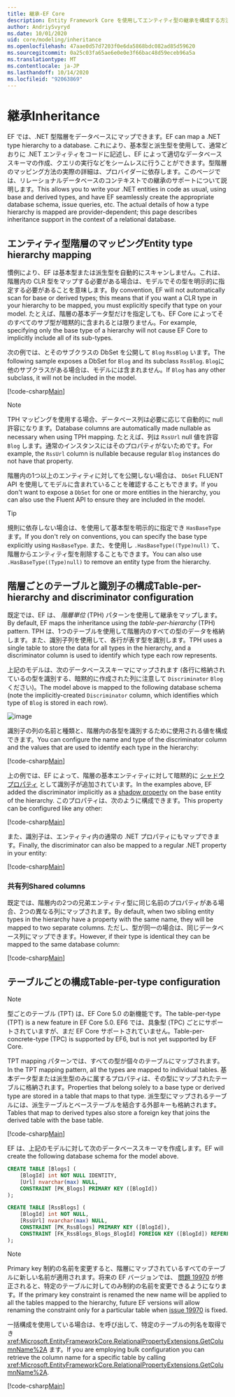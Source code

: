```yaml
---
title: 継承-EF Core
description: Entity Framework Core を使用してエンティティ型の継承を構成する方法
author: AndriySvyryd
ms.date: 10/01/2020
uid: core/modeling/inheritance
ms.openlocfilehash: 47aae0d57d7203f0e6da5868bdc082ad85d59620
ms.sourcegitcommit: 0a25c03fa65ae6e0e0e3f66bac48d59eceb96a5a
ms.translationtype: MT
ms.contentlocale: ja-JP
ms.lasthandoff: 10/14/2020
ms.locfileid: "92063869"
---
```

# <a name="inheritance"></a><span data-ttu-id="60acc-103">継承</span><span class="sxs-lookup"><span data-stu-id="60acc-103">Inheritance</span></span>

<span data-ttu-id="60acc-104">EF では、.NET 型階層をデータベースにマップできます。</span><span class="sxs-lookup"><span data-stu-id="60acc-104">EF can map a .NET type hierarchy to a database.</span></span> <span data-ttu-id="60acc-105">これにより、基本型と派生型を使用して、通常どおりに .NET エンティティをコードに記述し、EF によって適切なデータベーススキーマの作成、クエリの実行などをシームレスに行うことができます。型階層のマッピング方法の実際の詳細は、プロバイダーに依存します。このページでは、リレーショナルデータベースのコンテキストでの継承のサポートについて説明します。</span><span class="sxs-lookup"><span data-stu-id="60acc-105">This allows you to write your .NET entities in code as usual, using base and derived types, and have EF seamlessly create the appropriate database schema, issue queries, etc. The actual details of how a type hierarchy is mapped are provider-dependent; this page describes inheritance support in the context of a relational database.</span></span>

## <a name="entity-type-hierarchy-mapping"></a><span data-ttu-id="60acc-106">エンティティ型階層のマッピング</span><span class="sxs-lookup"><span data-stu-id="60acc-106">Entity type hierarchy mapping</span></span>

<span data-ttu-id="60acc-107">慣例により、EF は基本型または派生型を自動的にスキャンしません。これは、階層内の CLR 型をマップする必要がある場合は、モデルでその型を明示的に指定する必要があることを意味します。</span><span class="sxs-lookup"><span data-stu-id="60acc-107">By convention, EF will not automatically scan for base or derived types; this means that if you want a CLR type in your hierarchy to be mapped, you must explicitly specify that type on your model.</span></span> <span data-ttu-id="60acc-108">たとえば、階層の基本データ型だけを指定しても、EF Core によってそのすべてのサブ型が暗黙的に含まれるとは限りません。</span><span class="sxs-lookup"><span data-stu-id="60acc-108">For example, specifying only the base type of a hierarchy will not cause EF Core to implicitly include all of its sub-types.</span></span>

<span data-ttu-id="60acc-109">次の例では、とそのサブクラスの DbSet を公開して `Blog` `RssBlog` います。</span><span class="sxs-lookup"><span data-stu-id="60acc-109">The following sample exposes a DbSet for `Blog` and its subclass `RssBlog`.</span></span> <span data-ttu-id="60acc-110">`Blog`に他のサブクラスがある場合は、モデルには含まれません。</span><span class="sxs-lookup"><span data-stu-id="60acc-110">If `Blog` has any other subclass, it will not be included in the model.</span></span>

[!code-csharp[Main](../../../samples/core/Modeling/Conventions/InheritanceDbSets.cs?name=InheritanceDbSets&highlight=3-4)]

> [!NOTE]
> <span data-ttu-id="60acc-111">TPH マッピングを使用する場合、データベース列は必要に応じて自動的に null 許容になります。</span><span class="sxs-lookup"><span data-stu-id="60acc-111">Database columns are automatically made nullable as necessary when using TPH mapping.</span></span> <span data-ttu-id="60acc-112">たとえば、列は `RssUrl` null 値を許容 `Blog` します。通常のインスタンスにはそのプロパティがないためです。</span><span class="sxs-lookup"><span data-stu-id="60acc-112">For example, the `RssUrl` column is nullable because regular `Blog` instances do not have that property.</span></span>

<span data-ttu-id="60acc-113">階層内の1つ以上のエンティティに対してを公開しない場合は、 `DbSet` FLUENT API を使用してモデルに含まれていることを確認することもできます。</span><span class="sxs-lookup"><span data-stu-id="60acc-113">If you don't want to expose a `DbSet` for one or more entities in the hierarchy, you can also use the Fluent API to ensure they are included in the model.</span></span>

> [!TIP]
> <span data-ttu-id="60acc-114">規則に依存しない場合は、を使用して基本型を明示的に指定でき `HasBaseType` ます。</span><span class="sxs-lookup"><span data-stu-id="60acc-114">If you don't rely on conventions, you can specify the base type explicitly using `HasBaseType`.</span></span> <span data-ttu-id="60acc-115">また、を使用し `.HasBaseType((Type)null)` て、階層からエンティティ型を削除することもできます。</span><span class="sxs-lookup"><span data-stu-id="60acc-115">You can also use `.HasBaseType((Type)null)` to remove an entity type from the hierarchy.</span></span>

## <a name="table-per-hierarchy-and-discriminator-configuration"></a><span data-ttu-id="60acc-116">階層ごとのテーブルと識別子の構成</span><span class="sxs-lookup"><span data-stu-id="60acc-116">Table-per-hierarchy and discriminator configuration</span></span>

<span data-ttu-id="60acc-117">既定では、EF は、 *階層単位* (TPH) パターンを使用して継承をマップします。</span><span class="sxs-lookup"><span data-stu-id="60acc-117">By default, EF maps the inheritance using the *table-per-hierarchy* (TPH) pattern.</span></span> <span data-ttu-id="60acc-118">TPH は、1つのテーブルを使用して階層内のすべての型のデータを格納します。また、識別子列を使用して、各行が表す型を識別します。</span><span class="sxs-lookup"><span data-stu-id="60acc-118">TPH uses a single table to store the data for all types in the hierarchy, and a discriminator column is used to identify which type each row represents.</span></span>

<span data-ttu-id="60acc-119">上記のモデルは、次のデータベーススキーマにマップされます (各行に格納されているの型を識別する、暗黙的に作成された列に注意して `Discriminator` `Blog` ください)。</span><span class="sxs-lookup"><span data-stu-id="60acc-119">The model above is mapped to the following database schema (note the implicitly-created `Discriminator` column, which identifies which type of `Blog` is stored in each row).</span></span>

![image](_static/inheritance-tph-data.png)

<span data-ttu-id="60acc-121">識別子の列の名前と種類と、階層内の各型を識別するために使用される値を構成できます。</span><span class="sxs-lookup"><span data-stu-id="60acc-121">You can configure the name and type of the discriminator column and the values that are used to identify each type in the hierarchy:</span></span>

[!code-csharp[Main](../../../samples/core/Modeling/FluentAPI/DiscriminatorConfiguration.cs?name=DiscriminatorConfiguration&highlight=4-6)]

<span data-ttu-id="60acc-122">上の例では、EF によって、階層の基本エンティティに対して暗黙的に [シャドウプロパティ](xref:core/modeling/shadow-properties) として識別子が追加されています。</span><span class="sxs-lookup"><span data-stu-id="60acc-122">In the examples above, EF added the discriminator implicitly as a [shadow property](xref:core/modeling/shadow-properties) on the base entity of the hierarchy.</span></span> <span data-ttu-id="60acc-123">このプロパティは、次のように構成できます。</span><span class="sxs-lookup"><span data-stu-id="60acc-123">This property can be configured like any other:</span></span>

[!code-csharp[Main](../../../samples/core/Modeling/FluentAPI/DiscriminatorPropertyConfiguration.cs?name=DiscriminatorPropertyConfiguration&highlight=4-5)]

<span data-ttu-id="60acc-124">また、識別子は、エンティティ内の通常の .NET プロパティにもマップできます。</span><span class="sxs-lookup"><span data-stu-id="60acc-124">Finally, the discriminator can also be mapped to a regular .NET property in your entity:</span></span>

[!code-csharp[Main](../../../samples/core/Modeling/FluentAPI/NonShadowDiscriminator.cs?name=NonShadowDiscriminator&highlight=4)]

### <a name="shared-columns"></a><span data-ttu-id="60acc-125">共有列</span><span class="sxs-lookup"><span data-stu-id="60acc-125">Shared columns</span></span>

<span data-ttu-id="60acc-126">既定では、階層内の2つの兄弟エンティティ型に同じ名前のプロパティがある場合、2つの異なる列にマップされます。</span><span class="sxs-lookup"><span data-stu-id="60acc-126">By default, when two sibling entity types in the hierarchy have a property with the same name, they will be mapped to two separate columns.</span></span> <span data-ttu-id="60acc-127">ただし、型が同一の場合は、同じデータベース列にマップできます。</span><span class="sxs-lookup"><span data-stu-id="60acc-127">However, if their type is identical they can be mapped to the same database column:</span></span>

[!code-csharp[Main](../../../samples/core/Modeling/FluentAPI/SharedTPHColumns.cs?name=SharedTPHColumns&highlight=9,13)]

## <a name="table-per-type-configuration"></a><span data-ttu-id="60acc-128">テーブルごとの構成</span><span class="sxs-lookup"><span data-stu-id="60acc-128">Table-per-type configuration</span></span>

> [!NOTE]
> <span data-ttu-id="60acc-129">型ごとのテーブル (TPT) は、EF Core 5.0 の新機能です。</span><span class="sxs-lookup"><span data-stu-id="60acc-129">The table-per-type (TPT) is a new feature in EF Core 5.0.</span></span> <span data-ttu-id="60acc-130">EF6 では、具象型 (TPC) ごとにサポートされていますが、まだ EF Core サポートされていません。</span><span class="sxs-lookup"><span data-stu-id="60acc-130">Table-per-concrete-type (TPC) is supported by EF6, but is not yet supported by EF Core.</span></span>

<span data-ttu-id="60acc-131">TPT mapping パターンでは、すべての型が個々のテーブルにマップされます。</span><span class="sxs-lookup"><span data-stu-id="60acc-131">In the TPT mapping pattern, all the types are mapped to individual tables.</span></span> <span data-ttu-id="60acc-132">基本データ型または派生型のみに属するプロパティは、その型にマップされたテーブルに格納されます。</span><span class="sxs-lookup"><span data-stu-id="60acc-132">Properties that belong solely to a base type or derived type are stored in a table that maps to that type.</span></span> <span data-ttu-id="60acc-133">派生型にマップされるテーブルには、派生テーブルとベーステーブルを結合する外部キーも格納されます。</span><span class="sxs-lookup"><span data-stu-id="60acc-133">Tables that map to derived types also store a foreign key that joins the derived table with the base table.</span></span>

[!code-csharp[Main](../../../samples/core/Modeling/FluentAPI/TPTConfiguration.cs?name=TPTConfiguration)]

<span data-ttu-id="60acc-134">EF は、上記のモデルに対して次のデータベーススキーマを作成します。</span><span class="sxs-lookup"><span data-stu-id="60acc-134">EF will create the following database schema for the model above.</span></span>

```sql
CREATE TABLE [Blogs] (
    [BlogId] int NOT NULL IDENTITY,
    [Url] nvarchar(max) NULL,
    CONSTRAINT [PK_Blogs] PRIMARY KEY ([BlogId])
);

CREATE TABLE [RssBlogs] (
    [BlogId] int NOT NULL,
    [RssUrl] nvarchar(max) NULL,
    CONSTRAINT [PK_RssBlogs] PRIMARY KEY ([BlogId]),
    CONSTRAINT [FK_RssBlogs_Blogs_BlogId] FOREIGN KEY ([BlogId]) REFERENCES [Blogs] ([BlogId]) ON DELETE NO ACTION
);
```

> [!NOTE]
> <span data-ttu-id="60acc-135">Primary key 制約の名前を変更すると、階層にマップされているすべてのテーブルに新しい名前が適用されます。将来の EF バージョンでは、 [問題 19970](https://github.com/dotnet/efcore/issues/19970) が修正されると、特定のテーブルに対してのみ制約の名前を変更できるようになります。</span><span class="sxs-lookup"><span data-stu-id="60acc-135">If the primary key constraint is renamed the new name will be applied to all the tables mapped to the hierarchy, future EF versions will allow renaming the constraint only for a particular table when [issue 19970](https://github.com/dotnet/efcore/issues/19970) is fixed.</span></span>

<span data-ttu-id="60acc-136">一括構成を使用している場合は、を呼び出して、特定のテーブルの列名を取得でき <xref:Microsoft.EntityFrameworkCore.RelationalPropertyExtensions.GetColumnName%2A> ます。</span><span class="sxs-lookup"><span data-stu-id="60acc-136">If you are employing bulk configuration you can retrieve the column name for a specific table by calling <xref:Microsoft.EntityFrameworkCore.RelationalPropertyExtensions.GetColumnName%2A>.</span></span>

[!code-csharp[Main](../../../samples/core/Modeling/FluentAPI/TPTConfiguration.cs?name=Metadata&highlight=10)]
